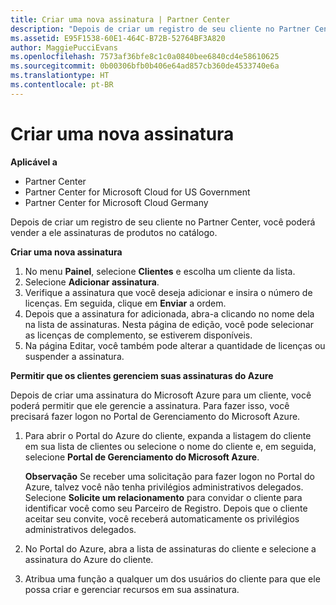 ```yaml
---
title: Criar uma nova assinatura | Partner Center
description: "Depois de criar um registro de seu cliente no Partner Center, você poderá vender a ele assinaturas de produtos no catálogo."
ms.assetid: E95F1538-60E1-464C-B72B-52764BF3A820
author: MaggiePucciEvans
ms.openlocfilehash: 7573af36bfe8c1c0a0840bee6840cd4e58610625
ms.sourcegitcommit: 0b00306bfb0b406e64ad857cb360de4533740e6a
ms.translationtype: HT
ms.contentlocale: pt-BR
---
```

# <a name="create-a-new-subscription"></a>Criar uma nova assinatura

**Aplicável a**

-  Partner Center
-  Partner Center for Microsoft Cloud for US Government
-  Partner Center for Microsoft Cloud Germany

Depois de criar um registro de seu cliente no Partner Center, você poderá vender a ele assinaturas de produtos no catálogo.

**Criar uma nova assinatura**

1.  No menu **Painel**, selecione **Clientes** e escolha um cliente da lista.
2.  Selecione **Adicionar assinatura**.
3.  Verifique a assinatura que você deseja adicionar e insira o número de licenças. Em seguida, clique em **Enviar** a ordem.
4.  Depois que a assinatura for adicionada, abra-a clicando no nome dela na lista de assinaturas. Nesta página de edição, você pode selecionar as licenças de complemento, se estiverem disponíveis.
5.  Na página Editar, você também pode alterar a quantidade de licenças ou suspender a assinatura.

**Permitir que os clientes gerenciem suas assinaturas do Azure**

Depois de criar uma assinatura do Microsoft Azure para um cliente, você poderá permitir que ele gerencie a assinatura. Para fazer isso, você precisará fazer logon no Portal de Gerenciamento do Microsoft Azure. 

1.  Para abrir o Portal do Azure do cliente, expanda a listagem do cliente em sua lista de clientes ou selecione o nome do cliente e, em seguida, selecione **Portal de Gerenciamento do Microsoft Azure**.
    
    **Observação** Se receber uma solicitação para fazer logon no Portal do Azure, talvez você não tenha privilégios administrativos delegados. Selecione **Solicite um relacionamento** para convidar o cliente para identificar você como seu Parceiro de Registro. Depois que o cliente aceitar seu convite, você receberá automaticamente os privilégios administrativos delegados. 
2.  No Portal do Azure, abra a lista de assinaturas do cliente e selecione a assinatura do Azure do cliente.
3.  Atribua uma função a qualquer um dos usuários do cliente para que ele possa criar e gerenciar recursos em sua assinatura.

 



